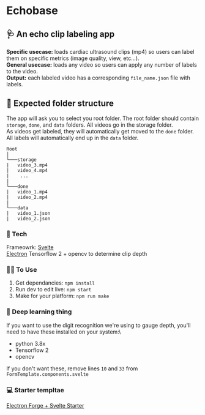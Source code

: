 # Echobase

## 🩺 An echo clip labeling app 

**Specific usecase:** loads cardiac ultrasound clips (mp4) so users can label them on specific metrics (image quality, view, etc...).\
**General usecase:** loads any video so users can apply any number of labels to the video.\
**Output:** each labeled video has a corresponding `file_name.json` file with labels.

## 📂 Expected folder structure
The app will ask you to select you root folder. The root folder should contain `storage`, `done`, and `data` folders.  All videos go in the storage folder.\
As videos get labeled, they will automatically get moved to the `done` folder. \
All labels will automatically end up in the `data` folder.

```
Root
│   
└───storage
|   video_3.mp4
|   video_4.mp4
|    ...
|
└───done
|   video_1.mp4
|   video_2.mp4
|
└───data
|   video_1.json
|   video_2.json
```

### 🤖 Tech
Frameowrk: [Svelte](svelte.dev)\
[Electron](https://www.electronjs.org/)
Tensorflow 2 + opencv to determine clip depth

### 👩‍💻 To Use
1. Get dependancies: `npm install`
2. Run dev to edit live: `npm start`
3. Make for your platform: `npm run make`

### 🐍 Deep learning thing
If you want to use the digit recognition we're using to gauge depth, you'll need to have these installed on your system:\

- python 3.8x
- Tensorflow 2
- opencv


If you don't want these, remove lines `10` and `33` from `FormTemplate.components.svelte`

### 💻 Starter templtae 
[Electron Forge + Svelte Starter](https://github.com/codediodeio/electron-forge-svelte)
